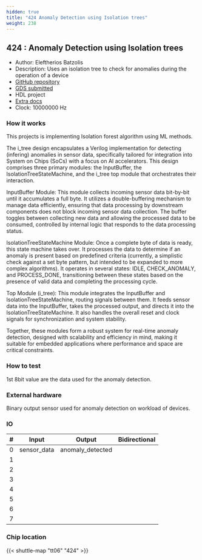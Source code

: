 ```yaml
---
hidden: true
title: "424 Anomaly Detection using Isolation trees"
weight: 238
---
```


## 424 : Anomaly Detection using Isolation trees

* Author: Eleftherios Batzolis
* Description: Uses an isolation tree to check for anomalies during the operation of a device
* [GitHub repository](https://github.com/Lefteris-B/i_tree)
* [GDS submitted](https://github.com/Lefteris-B/i_tree/actions/runs/8723571228)
* HDL project
* [Extra docs](None)
* Clock: 10000000 Hz

<!---

This file is used to generate your project datasheet. Please fill in the information below and delete any unused
sections.

You can also include images in this folder and reference them in the markdown. Each image must be less than
512 kb in size, and the combined size of all images must be less than 1 MB.
-->


### How it works

This projects is implementing Isolation forest algorithm using ML methods.

The i_tree design encapsulates a Verilog implementation for detecting (infering) anomalies in sensor data, specifically tailored for integration into System on Chips (SoCs) with a focus on AI accelerators. This design comprises three primary modules: the InputBuffer, the IsolationTreeStateMachine, and the i_tree top module that orchestrates their interaction.

InputBuffer Module: This module collects incoming sensor data bit-by-bit until it accumulates a full byte. It utilizes a double-buffering mechanism to manage data efficiently, ensuring that data processing by downstream components does not block incoming sensor data collection. The buffer toggles between collecting new data and allowing the processed data to be consumed, controlled by internal logic that responds to the data processing status.

IsolationTreeStateMachine Module: Once a complete byte of data is ready, this state machine takes over. It processes the data to determine if an anomaly is present based on predefined criteria (currently, a simplistic check against a set byte pattern, but intended to be expanded to more complex algorithms). It operates in several states: IDLE, CHECK_ANOMALY, and PROCESS_DONE, transitioning between these states based on the presence of valid data and completing the processing cycle.

Top Module (i_tree): This module integrates the InputBuffer and IsolationTreeStateMachine, routing signals between them. It feeds sensor data into the InputBuffer, takes the processed output, and directs it into the IsolationTreeStateMachine. It also handles the overall reset and clock signals for synchronization and system stability.

Together, these modules form a robust system for real-time anomaly detection, designed with scalability and efficiency in mind, making it suitable for embedded applications where performance and space are critical constraints.

### How to test

1st 8bit value are the data used for the anomaly detection.

### External hardware

Binary output sensor used for anomaly detection on workload of devices.


### IO

| # | Input          | Output         | Bidirectional   |
| - | -------------- | -------------- | --------------- |
| 0 | sensor_data | anomaly_detected |  |
| 1 |  |  |  |
| 2 |  |  |  |
| 3 |  |  |  |
| 4 |  |  |  |
| 5 |  |  |  |
| 6 |  |  |  |
| 7 |  |  |  |

### Chip location

{{< shuttle-map "tt06" "424" >}}
